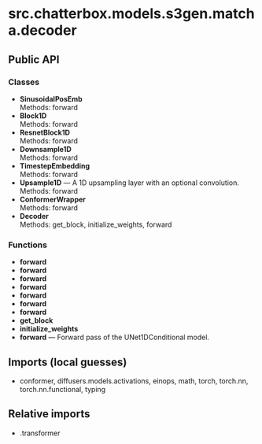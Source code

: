 # src.chatterbox.models.s3gen.matcha.decoder

## Public API

### Classes
- **SinusoidalPosEmb**  
  Methods: forward
- **Block1D**  
  Methods: forward
- **ResnetBlock1D**  
  Methods: forward
- **Downsample1D**  
  Methods: forward
- **TimestepEmbedding**  
  Methods: forward
- **Upsample1D** — A 1D upsampling layer with an optional convolution.  
  Methods: forward
- **ConformerWrapper**  
  Methods: forward
- **Decoder**  
  Methods: get_block, initialize_weights, forward

### Functions
- **forward**
- **forward**
- **forward**
- **forward**
- **forward**
- **forward**
- **forward**
- **get_block**
- **initialize_weights**
- **forward** — Forward pass of the UNet1DConditional model.

## Imports (local guesses)
- conformer, diffusers.models.activations, einops, math, torch, torch.nn, torch.nn.functional, typing

## Relative imports
- .transformer